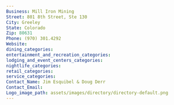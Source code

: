 ```yaml
---
Business: Mill Iron Mining
Street: 801 8th Street, Ste 130
City: Greeley
State: Colorado
Zip: 80631
Phone: (970) 301.4292
Website: 
dining_categories: 
entertainment_and_recreation_categories: 
lodging_and_event_centers_categories: 
nightlife_categories: 
retail_categories: 
service_categories: 
Contact_Name: Jim Esquibel & Doug Derr
Contact_Email: 
Logo_image_path: assets/images/directory/directory-default.png
---
```

